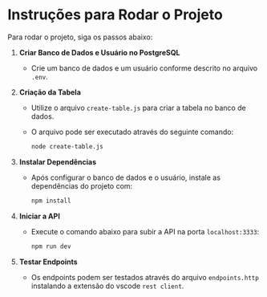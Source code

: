 # Instruções para Rodar o Projeto

Para rodar o projeto, siga os passos abaixo:

1. **Criar Banco de Dados e Usuário no PostgreSQL**
   - Crie um banco de dados e um usuário conforme descrito no arquivo `.env`.

2. **Criação da Tabela**
   - Utilize o arquivo `create-table.js` para criar a tabela no banco de dados.
   - O arquivo pode ser executado através do seguinte comando:

     ```bash
     node create-table.js
     ```

3. **Instalar Dependências**
   - Após configurar o banco de dados e o usuário, instale as dependências do projeto com:

     ```bash
     npm install
     ```

4. **Iniciar a API**
   - Execute o comando abaixo para subir a API na porta `localhost:3333`:

     ```bash
     npm run dev
     ```

5. **Testar Endpoints**
   - Os endpoints podem ser testados através do arquivo `endpoints.http` instalando a extensão do vscode `rest client`.
